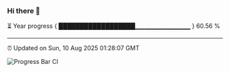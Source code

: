 ### Hi there 👋

⏳ Year progress { ██████████████████▁▁▁▁▁▁▁▁▁▁▁▁ } 60.56 %

---

⏰ Updated on Sun, 10 Aug 2025 01:28:07 GMT

![Progress Bar CI](https://github.com/liununu/liununu/workflows/Progress%20Bar%20CI/badge.svg)
